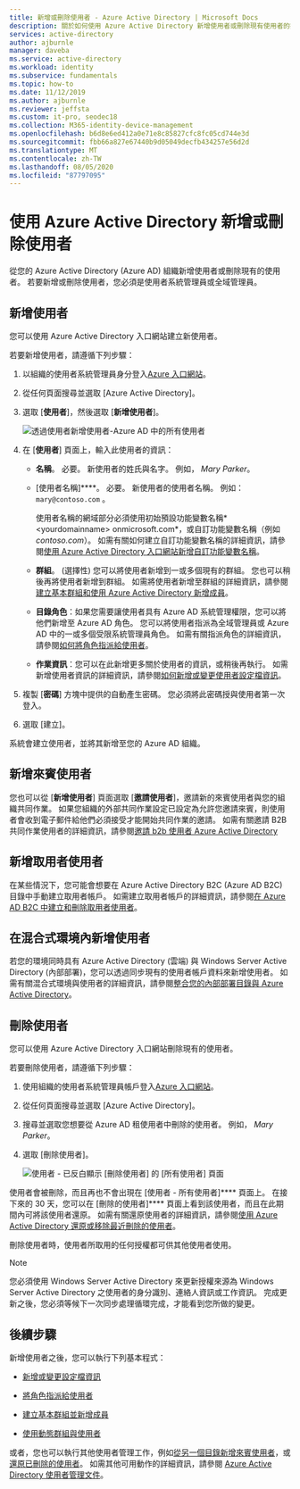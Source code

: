 ```yaml
---
title: 新增或刪除使用者 - Azure Active Directory | Microsoft Docs
description: 關於如何使用 Azure Active Directory 新增使用者或刪除現有使用者的指示。
services: active-directory
author: ajburnle
manager: daveba
ms.service: active-directory
ms.workload: identity
ms.subservice: fundamentals
ms.topic: how-to
ms.date: 11/12/2019
ms.author: ajburnle
ms.reviewer: jeffsta
ms.custom: it-pro, seodec18
ms.collection: M365-identity-device-management
ms.openlocfilehash: b6d8e6ed412a0e71e8c85827cfc8fc05cd744e3d
ms.sourcegitcommit: fbb66a827e67440b9d05049decfb434257e56d2d
ms.translationtype: MT
ms.contentlocale: zh-TW
ms.lasthandoff: 08/05/2020
ms.locfileid: "87797095"
---
```

# <a name="add-or-delete-users-using-azure-active-directory"></a>使用 Azure Active Directory 新增或刪除使用者

從您的 Azure Active Directory (Azure AD) 組織新增使用者或刪除現有的使用者。 若要新增或刪除使用者，您必須是使用者系統管理員或全域管理員。

## <a name="add-a-new-user"></a>新增使用者

您可以使用 Azure Active Directory 入口網站建立新使用者。

若要新增使用者，請遵循下列步驟：

1. 以組織的使用者系統管理員身分登入[Azure 入口網站](https://portal.azure.com/)。

1. 從任何頁面搜尋並選取 [Azure Active Directory]。

1. 選取 [**使用者**]，然後選取 [**新增使用者**]。

    ![透過使用者新增使用者-Azure AD 中的所有使用者](media/add-users-azure-active-directory/add-user-in-users-all-users.png)

1. 在 [**使用者**] 頁面上，輸入此使用者的資訊：

   - **名稱**。 必要。 新使用者的姓氏與名字。 例如， *Mary Parker*。

   - [使用者名稱]****。 必要。 新使用者的使用者名稱。 例如： `mary@contoso.com` 。

     使用者名稱的網域部分必須使用初始預設功能變數名稱* \<yourdomainname> onmicrosoft.com*，或自訂功能變數名稱（例如*contoso.com*）。 如需有關如何建立自訂功能變數名稱的詳細資訊，請參閱[使用 Azure Active Directory 入口網站新增自訂功能變數名稱](add-custom-domain.md)。

   - **群組**。 (選擇性) 您可以將使用者新增到一或多個現有的群組。 您也可以稍後再將使用者新增到群組。 如需將使用者新增至群組的詳細資訊，請參閱[建立基本群組和使用 Azure Active Directory 新增成員](active-directory-groups-create-azure-portal.md)。

   - **目錄角色**：如果您需要讓使用者具有 Azure AD 系統管理權限，您可以將他們新增至 Azure AD 角色。 您可以將使用者指派為全域管理員或 Azure AD 中的一或多個受限系統管理員角色。 如需有關指派角色的詳細資訊，請參閱[如何將角色指派給使用者](active-directory-users-assign-role-azure-portal.md)。

   - **作業資訊**：您可以在此新增更多關於使用者的資訊，或稍後再執行。 如需新增使用者資訊的詳細資訊，請參閱[如何新增或變更使用者設定檔資訊](active-directory-users-profile-azure-portal.md)。

1. 複製 [**密碼**] 方塊中提供的自動產生密碼。 您必須將此密碼授與使用者第一次登入。

1. 選取 [建立]。

系統會建立使用者，並將其新增至您的 Azure AD 組織。

## <a name="add-a-new-guest-user"></a>新增來賓使用者

您也可以從 [**新增使用者**] 頁面選取 [**邀請使用者**]，邀請新的來賓使用者與您的組織共同作業。 如果您組織的外部共同作業設定已設定為允許您邀請來賓，則使用者會收到電子郵件給他們必須接受才能開始共同作業的邀請。 如需有關邀請 B2B 共同作業使用者的詳細資訊，請參閱[邀請 b2b 使用者 Azure Active Directory](../b2b/add-users-administrator.md)

## <a name="add-a-consumer-user"></a>新增取用者使用者

在某些情況下，您可能會想要在 Azure Active Directory B2C (Azure AD B2C) 目錄中手動建立取用者帳戶。 如需建立取用者帳戶的詳細資訊，請參閱[在 Azure AD B2C 中建立和刪除取用者使用者](../../active-directory-b2c/manage-users-portal.md)。

## <a name="add-a-new-user-within-a-hybrid-environment"></a>在混合式環境內新增使用者

若您的環境同時具有 Azure Active Directory (雲端) 與 Windows Server Active Directory (內部部署)，您可以透過同步現有的使用者帳戶資料來新增使用者。 如需有關混合式環境與使用者的詳細資訊，請參閱[整合您的內部部署目錄與 Azure Active Directory](../hybrid/whatis-hybrid-identity.md)。

## <a name="delete-a-user"></a>刪除使用者

您可以使用 Azure Active Directory 入口網站刪除現有的使用者。

若要刪除使用者，請遵循下列步驟：

1. 使用組織的使用者系統管理員帳戶登入[Azure 入口網站](https://portal.azure.com/)。

1. 從任何頁面搜尋並選取 [Azure Active Directory]。

1. 搜尋並選取您想要從 Azure AD 租使用者中刪除的使用者。 例如， _Mary Parker_。

1. 選取 [刪除使用者]。

    ![使用者 - 已反白顯示 [刪除使用者] 的 [所有使用者] 頁面](media/add-users-azure-active-directory/delete-user-all-users-blade.png)

使用者會被刪除，而且再也不會出現在 [使用者 - 所有使用者]**** 頁面上。 在接下來的 30 天，您可以在 [刪除的使用者]**** 頁面上看到該使用者，而且在此期間內可將該使用者還原。 如需有關還原使用者的詳細資訊，請參閱[使用 Azure Active Directory 還原或移除最近刪除的使用者](active-directory-users-restore.md)。

刪除使用者時，使用者所取用的任何授權都可供其他使用者使用。

>[!Note]
>您必須使用 Windows Server Active Directory 來更新授權來源為 Windows Server Active Directory 之使用者的身分識別、連絡人資訊或工作資訊。 完成更新之後，您必須等候下一次同步處理循環完成，才能看到您所做的變更。

## <a name="next-steps"></a>後續步驟

新增使用者之後，您可以執行下列基本程式：

- [新增或變更設定檔資訊](active-directory-users-profile-azure-portal.md)

- [將角色指派給使用者](active-directory-users-assign-role-azure-portal.md)

- [建立基本群組並新增成員](active-directory-groups-create-azure-portal.md)

- [使用動態群組與使用者](../users-groups-roles/groups-create-rule.md)

或者，您也可以執行其他使用者管理工作，例如[從另一個目錄新增來賓使用者](../b2b/what-is-b2b.md)，或[還原已刪除的使用者](active-directory-users-restore.md)。 如需其他可用動作的詳細資訊，請參閱 [Azure Active Directory 使用者管理文件](../users-groups-roles/index.yml)。
